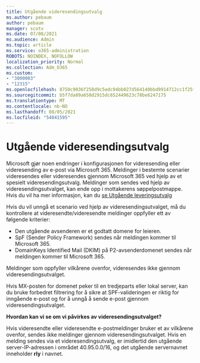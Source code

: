 ```yaml
---
title: Utgående videresendingsutvalg
ms.author: pebaum
author: pebaum
manager: scotv
ms.date: 07/08/2021
ms.audience: Admin
ms.topic: article
ms.service: o365-administration
ROBOTS: NOINDEX, NOFOLLOW
localization_priority: Normal
ms.collection: Adm_O365
ms.custom:
- "3000003"
- "12315"
ms.openlocfilehash: 8750c9036f258d9c5edc94bb027d564140bbd9914712cc1f25ff3abc3f4b9468
ms.sourcegitcommit: b5f7da89a650d2915dc652449623c78be6247175
ms.translationtype: MT
ms.contentlocale: nb-NO
ms.lasthandoff: 08/05/2021
ms.locfileid: "54041595"
---
```

# <a name="outbound-relay-pool"></a>Utgående videresendingsutvalg

Microsoft gjør noen endringer i konfigurasjonen for videresending eller videresending av e-post via Microsoft 365. Meldinger i bestemte scenarier videresendes eller videresendes gjennom Microsoft 365 ved hjelp av et spesielt videresendingsutvalg. Meldinger som sendes ved hjelp av videresendingsutvalget, kan ende opp i mottakerens søppelpostmappe. Hvis du vil ha mer informasjon, kan du [se Utgående leveringsutvalg](/microsoft-365/security/office-365-security/high-risk-delivery-pool-for-outbound-messages#relay-pool)

Hvis du vil unngå et scenario ved hjelp av videresendingsutvalget, må du kontrollere at videresendte/videresendte meldinger oppfyller ett av følgende kriterier:

- Den utgående avsenderen er et godtatt domene for leieren.
- SpF (Sender Policy Framework) sendes når meldingen kommer til Microsoft 365.
- DomainKeys Identified Mail (DKIM) på P2-avsenderdomenet sendes når meldingen kommer til Microsoft 365.
 
Meldinger som oppfyller vilkårene ovenfor, videresendes ikke gjennom videresendingsutvalget.

Hvis MX-posten for domenet peker til en tredjeparts eller lokal server, kan du bruke forbedret filtrering for å sikre at SPF-valideringen er riktig for inngående e-post og for å unngå å sende e-post gjennom videresendingsutvalget.

**Hvordan kan vi se om vi påvirkes av videresendingsutvalget?**

Hvis videresendte eller videresendte e-postmeldinger bruker et av vilkårene ovenfor, sendes ikke meldinger gjennom videresendingsutvalget. Hvis en melding sendes via et videresendingsutvalg, er imidlertid den utgående server-IP-adressen i området 40.95.0.0/16, og det utgående servernavnet inneholder **rly** i navnet.

